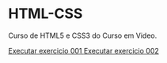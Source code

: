 # HTML-CSS
 Curso de HTML5 e CSS3 do Curso em Video.

 <a href="https://vitorryan.github.io/HTML5-CSS3/Exercicios/ex001/index.html">Executar exercicio 001 </a>
 <a href="Exercicios/Ex002/index.html">Executar exercicio 002 </a>

